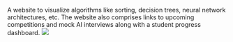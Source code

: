 A website to visualize algorithms like sorting, decision trees, neural network architectures, etc. The website also comprises links to upcoming competitions and mock AI interviews along with a student progress dashboard.
<img src="https://i.imgur.com/eA1lcnC.jpg" />
